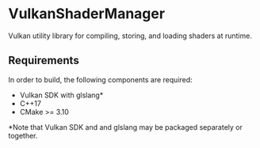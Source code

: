 # VulkanShaderManager

Vulkan utility library for compiling, storing, and loading shaders at runtime.

## Requirements

In order to build, the following components are required:

+ Vulkan SDK with glslang*
+ C++17
+ CMake >= 3.10

*Note that Vulkan SDK and and glslang may be packaged separately or together.

